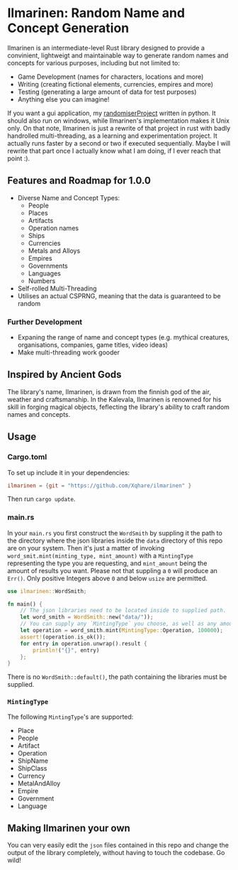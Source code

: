 # Ilmarinen: Random Name and Concept Generation

Ilmarinen is an intermediate-level Rust library designed to provide a convinient, lightweigt and maintainable way to generate random names and concepts for various purposes, including but not limited to:

- Game Development (names for characters, locations and more)
- Writing (creating fictional elements, currencies, empires and more)
- Testing (generating a large amount of data for test purposes)
- Anything else you can imagine!

If you want a gui application, my [randomiserProject](https://github.com/Xqhare/randomiserProject) written in python. It should also run on windows, while Ilmarinen's implementation makes it Unix only.
On that note, Ilmarinen is just a rewrite of that project in rust with badly handrolled multi-threading, as a learning and experimentation project. It actually runs faster by a second or two if executed sequentially. Maybe I will rewrite that part once I actually know what I am doing, if I ever reach that point :).

## Features and Roadmap for 1.0.0

- Diverse Name and Concept Types:
    - People
    - Places
    - Artifacts
    - Operation names
    - Ships
    - Currencies
    - Metals and Alloys
    - Empires
    - Governments
    - Languages
    - Numbers
- Self-rolled Multi-Threading
- Utilises an actual CSPRNG, meaning that the data is guaranteed to be random

### Further Development

- Expaning the range of name and concept types (e.g. mythical creatures, organisations, companies, game titles, video ideas)
- Make multi-threading work gooder

## Inspired by Ancient Gods

The library's name, Ilmarinen, is drawn from the finnish god of the air, weather and craftsmanship. In the Kalevala, Ilmarinen is renowned for his skill in forging magical objects, feflecting the library's ability to craft random names and concepts.

## Usage

### Cargo.toml

To set up include it in your dependencies:
```toml
ilmarinen = {git = "https://github.com/Xqhare/ilmarinen" }
```
Then run `cargo update`.

### main.rs

In your `main.rs` you first construct the `WordSmith` by suppling it the path to the directory where the json libraries inside the `data` directory of this repo are on your system.
Then it's just a matter of invoking `word_smit.mint(minting_type, mint_amount)` with a `MintingType` representing the type you are requesting, and `mint_amount` being the amount of results you want. Please not that suppling a `0` will produce an `Err()`. Only positive Integers above `0` and below `usize` are permitted.
```rust
use ilmarinen::WordSmith;

fn main() {
    // The json libraries need to be located inside to supplied path.
    let word_smith = WordSmith::new("data/"));
    // You can supply any `MintingType` you choose, as well as any amount. As long as its larger than 0 and smaller than an u64.
    let operation = word_smith.mint(MintingType::Operation, 100000);
    assert!(operation.is_ok());
    for entry in operation.unwrap().result {
        println!("{}", entry)
    };
}
```

There is no `WordSmith::default()`, the path containing the libraries must be supplied.

### `MintingType`

The following `MintingType`'s are supported:

- Place
- People
- Artifact
- Operation
- ShipName
- ShipClass
- Currency
- MetalAndAlloy
- Empire
- Government
- Language

## Making Ilmarinen your own

You can very easily edit the `json` files contained in this repo and change the output of the library completely, without having to touch the codebase. Go wild!
